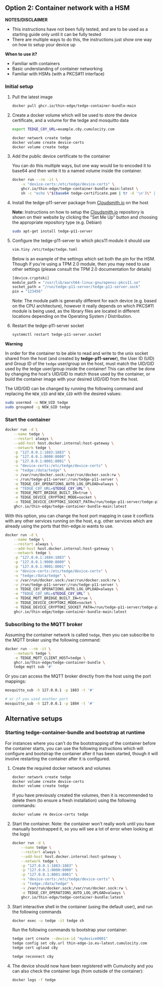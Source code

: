 ## Option 2: Container network with a HSM

**NOTES/DISCLAIMER**

* This instructions have not been fully tested, and are to be used as a starting guide only until it can be fully tested
* There are multiple ways to do this, the instructions just show one way on how to setup your device up

**When to use it?**

* Familiar with containers
* Basic understanding of container networking
* Familiar with HSMs (with a PKCS#11 interface)


### Initial setup

1. Pull the latest image

    ```sh
    docker pull ghcr.io/thin-edge/tedge-container-bundle-main
    ```

1. Create a docker volume which will be used to store the device certificate, and a volume for the tedge and mosquitto data

    ```sh
    export TEDGE_C8Y_URL=example.c8y.cumulocity.com

    docker network create tedge
    docker volume create device-certs
    docker volume create tedge
    ```

1. Add the public device certificate to the container

    You can do this multiple ways, but one way would be to encoded it to base64 and then write it to a named volume inside the container.

    ```sh
    docker run --rm -it \
        -v "device-certs:/etc/tedge/device-certs" \
        ghcr.io/thin-edge/tedge-container-bundle-main:latest \
        sh -c "echo \"$(base64 tedge-certificate.pem | tr -d '\n')\" | base64 -d > \$(tedge config get device.cert_path)"
    ```

1. Install the tedge-p11-server package from [Cloudsmith.io](https://cloudsmith.io/~thinedge/repos/tedge-main/packages/) on the host

    **Note:** Instructions on how to setup the [Cloudsmith.io](https://cloudsmith.io/~thinedge/repos/tedge-main/packages/) repository is shown on their website by clicking the "Set Me Up" button and choosing the appropriate repository type (e.g. Debian)

    ```sh
    sudo apt-get install tedge-p11-server
    ```

1. Configure the tedge-p11-server to which pkcs11 module it should use

    ```sh
    vim.tiny /etc/tedge/tedge.toml
    ```

    Below is an example of the settings which set both the pin for the HSM. Though if you're using a TPM 2.0 module, then you may need to use other settings (please consult the TPM 2.0 documentation for details)

    ```sh
    [device.cryptoki]
    module_path = "/usr/lib/aarch64-linux-gnu/opensc-pkcs11.so"
    socket_path = "/run/tedge-p11-server/tedge-p11-server.sock"
    pin = "123456"
    ```

    Note: The module path is generally different for each device (e.g. based on the CPU architecture), however it really depends on which PKCS#11 module is being used, as the library files are located in different locations depending on the Operating System / Distribution.

1. Restart the tedge-p11-server socket

    ```sh
    systemctl restart tedge-p11-server.socket
    ```

**Warning**

In order for the container to be able to read and write to the unix socket shared from the host (and created by **tedge-p11-server**), the User ID (UID) and Group ID of the `tedge` user/group on the host, must match the UID/GID used by the tedge user/group inside the container! This can either be done by changing the host's UID/GID to match those used by the container, or build the container image with your desired UID/GID from the host.

The UID/GID can be changed by running the following command and replacing the `NEW_UID` and `NEW_GID` with the desired values:

```sh
sudo usermod -u NEW_UID tedge
sudo groupmod -g NEW_GID tedge
```

### Start the container

```sh
docker run -d \
    --name tedge \
    --restart always \
    --add-host host.docker.internal:host-gateway \
    --network tedge \
    -p "127.0.0.1:1883:1883" \
    -p "127.0.0.1:8000:8000" \
    -p "127.0.0.1:8001:8001" \
    -v "device-certs:/etc/tedge/device-certs" \
    -v "tedge:/data/tedge" \
    -v /var/run/docker.sock:/var/run/docker.sock:rw \
    -v /run/tedge-p11-server:/run/tedge-p11-server \
    -e TEDGE_C8Y_OPERATIONS_AUTO_LOG_UPLOAD=always \
    -e "TEDGE_C8Y_URL=$TEDGE_C8Y_URL" \
    -e TEDGE_MQTT_BRIDGE_BUILT_IN=true \
    -e TEDGE_DEVICE_CRYPTOKI_MODE=socket \
    -e TEDGE_DEVICE_CRYPTOKI_SOCKET_PATH=/run/tedge-p11-server/tedge-p11-server.sock \
    ghcr.io/thin-edge/tedge-container-bundle-main:latest
```

With this option, you can change the host port mapping in case it conflicts with any other services running on the host, e.g. other services which are already using the ports that thin-edge.io wants to use.

```sh
docker run -d \
    --name tedge \
    --restart always \
    --add-host host.docker.internal:host-gateway \
    --network tedge \
    -p "127.0.0.1:1884:1883" \
    -p "127.0.0.1:9000:8000" \
    -p "127.0.0.1:9001:8001" \
    -v "device-certs:/etc/tedge/device-certs" \
    -v "tedge:/data/tedge" \
    -v /var/run/docker.sock:/var/run/docker.sock:rw \
    -v /run/tedge-p11-server:/run/tedge-p11-server \
    -e TEDGE_C8Y_OPERATIONS_AUTO_LOG_UPLOAD=always \
    -e "TEDGE_C8Y_URL=$TEDGE_C8Y_URL" \
    -e TEDGE_MQTT_BRIDGE_BUILT_IN=true \
    -e TEDGE_DEVICE_CRYPTOKI_MODE=socket \
    -e TEDGE_DEVICE_CRYPTOKI_SOCKET_PATH=/run/tedge-p11-server/tedge-p11-server.sock \
    ghcr.io/thin-edge/tedge-container-bundle-main:latest
```

### Subscribing to the MQTT broker

Assuming the container network is called `tedge`, then you can subscribe to the MQTT broker using the following command:

```sh
docker run --rm -it \
    --network tedge \
    -e TEDGE_MQTT_CLIENT_HOST=tedge \
    ghcr.io/thin-edge/tedge-container-bundle \
    tedge mqtt sub '#'
```

Or you can access the MQTT broker directly from the host using the port mappings:

```sh
mosquitto_sub -h 127.0.0.1 -p 1883 -t '#'

# or if you used another port
mosquitto_sub -h 127.0.0.1 -p 1884 -t '#'
```

## Alternative setups

### Starting tedge-container-bundle and bootstrap at runtime

For instances where you can't do the bootstrapping of the container before the container starts, you can use the following instructions which will configure and bootstrap the container after it has been started, though it will involve restarting the container after it is configured.

1. Create the required docker network and volumes

    ```sh
    docker network create tedge
    docker volume create device-certs
    docker volume create tedge
    ```

    If you have previously created the volumes, then it is recommended to delete them (to ensure a fresh installation) using the following commands:

    ```sh
    docker volume rm device-certs tedge
    ```

2. Start the container. Note: the container won't really work until you have manually bootstrapped it, so you will see a lot of error when looking at the logs)

    ```sh
    docker run -d \
        --name tedge \
        --restart always \
        --add-host host.docker.internal:host-gateway \
        --network tedge \
        -p "127.0.0.1:1883:1883" \
        -p "127.0.0.1:8000:8000" \
        -p "127.0.0.1:8001:8001" \
        -v "device-certs:/etc/tedge/device-certs" \
        -v "tedge:/data/tedge" \
        -v /var/run/docker.sock:/var/run/docker.sock:rw \
        -e TEDGE_C8Y_OPERATIONS_AUTO_LOG_UPLOAD=always \
        ghcr.io/thin-edge/tedge-container-bundle:latest
    ```

3. Start interactive shell in the container (using the default user), and run the following commands

    ```sh
    docker exec -u tedge -it tedge sh
    ```

    Run the following commands to bootstrap your container:

    ```sh
    tedge cert create --device-id "mydevice0001"
    tedge config set c8y.url thin-edge-io.eu-latest.cumulocity.com
    tedge cert upload c8y

    tedge reconnect c8y
    ```

4. The device should now have been registered with Cumulocity and you can also check the container logs (from outside of the container):

    ```sh
    docker logs -f tedge
    ```
